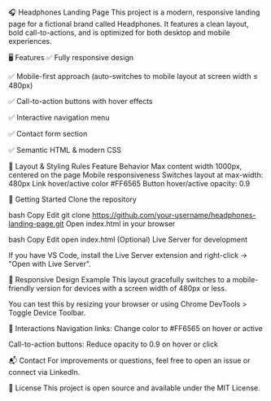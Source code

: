 🎧 Headphones Landing Page
This project is a modern, responsive landing page for a fictional brand called Headphones. It features a clean layout, bold call-to-actions, and is optimized for both desktop and mobile experiences.


🖥 Features
✅ Fully responsive design

✅ Mobile-first approach (auto-switches to mobile layout at screen width ≤ 480px)

✅ Call-to-action buttons with hover effects

✅ Interactive navigation menu

✅ Contact form section

✅ Semantic HTML & modern CSS

📐 Layout & Styling Rules
Feature	Behavior
Max content width	1000px, centered on the page
Mobile responsiveness	Switches layout at max-width: 480px
Link hover/active color	#FF6565
Button hover/active	opacity: 0.9


🚀 Getting Started
Clone the repository

bash
Copy
Edit
git clone https://github.com/your-username/headphones-landing-page.git
Open index.html in your browser

bash
Copy
Edit
open index.html
(Optional) Live Server for development

If you have VS Code, install the Live Server extension and right-click → "Open with Live Server".

📱 Responsive Design Example
This layout gracefully switches to a mobile-friendly version for devices with a screen width of 480px or less.

You can test this by resizing your browser or using Chrome DevTools > Toggle Device Toolbar.

🧪 Interactions
Navigation links: Change color to #FF6565 on hover or active

Call-to-action buttons: Reduce opacity to 0.9 on hover or click

📬 Contact
For improvements or questions, feel free to open an issue or connect via LinkedIn.

📝 License
This project is open source and available under the MIT License.
